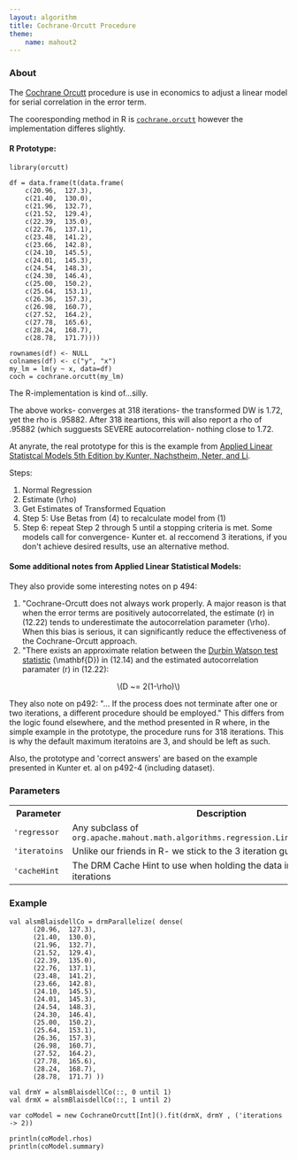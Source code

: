 ```yaml
---
layout: algorithm
title: Cochrane-Orcutt Procedure
theme:
    name: mahout2
---
```


### About

The [Cochrane Orcutt](https://en.wikipedia.org/wiki/Cochrane%E2%80%93Orcutt_estimation) procedure is use in economics to 
adjust a linear model for serial correlation in the error term. 
 
The cooresponding method in R is [`cochrane.orcutt`](https://cran.r-project.org/web/packages/orcutt/orcutt.pdf)
however the implementation differes slightly. 

#### R Prototype:
    library(orcutt)

    df = data.frame(t(data.frame(
        c(20.96,  127.3),
        c(21.40,  130.0),
        c(21.96,  132.7),
        c(21.52,  129.4),
        c(22.39,  135.0),
        c(22.76,  137.1),
        c(23.48,  141.2),
        c(23.66,  142.8),
        c(24.10,  145.5),
        c(24.01,  145.3),
        c(24.54,  148.3),
        c(24.30,  146.4),
        c(25.00,  150.2),
        c(25.64,  153.1),
        c(26.36,  157.3),
        c(26.98,  160.7),
        c(27.52,  164.2),
        c(27.78,  165.6),
        c(28.24,  168.7),
        c(28.78,  171.7))))

    rownames(df) <- NULL
    colnames(df) <- c("y", "x")
    my_lm = lm(y ~ x, data=df)
    coch = cochrane.orcutt(my_lm)

    
The R-implementation is kind of...silly.

The above works- converges at 318 iterations- the transformed DW is   1.72, yet the rho is
 .95882.   After 318 iteartions, this will also report a rho of .95882 (which sugguests SEVERE
 autocorrelation- nothing close to 1.72.

 At anyrate, the real prototype for this is the example from [Applied Linear Statistcal Models
 5th Edition by Kunter, Nachstheim, Neter, and Li](https://www.amazon.com/Applied-Linear-Statistical-Models-Hardcover/dp/B010EWX85C/ref=sr_1_4?ie=UTF8&qid=1493847480&sr=8-4&keywords=applied+linear+statistical+models+5th+edition).  
 
Steps:
1. Normal Regression
2. Estimate <foo>\(\rho\)</foo>
3. Get Estimates of Transformed Equation
4. Step 5: Use Betas from (4) to recalculate model from (1)
5. Step 6: repeat  Step 2 through 5 until a stopping criteria is met. Some models call for convergence-
Kunter et. al reccomend 3 iterations, if you don't achieve desired results, use an alternative method.
 
#### Some additional notes from Applied Linear Statistical Models:
 They also provide some interesting notes on p 494:
 
 1. "Cochrane-Orcutt does not always work properly.  A major reason is that when the error terms
 are positively autocorrelated, the estimate <foo>\(r\)</foo> in (12.22) tends to underestimate the autocorrelation
 parameter <foo>\(\rho\)</foo>.  When this bias is serious, it can significantly reduce the effectiveness of the
 Cochrane-Orcutt approach.
 1. "There exists an approximate relation between the [Durbin Watson test statistic](dw-test.html) <foo>\(\mathbf{D}\)</foo> in (12.14)
 and the estimated autocorrelation paramater <foo>\(r\)</foo> in (12.22):
 <center>\(D ~= 2(1-\rho)\)</center>

 They also note on p492:
 "... If the process does not terminate after one or two iterations, a different procedure
 should be employed."
 This differs from the logic found elsewhere, and the method presented in R where, in the simple
  example in the prototype, the procedure runs for 318 iterations. This is why the default
 maximum iteratoins are 3, and should be left as such.

 Also, the prototype and 'correct answers' are based on the example presented in Kunter et. al on
 p492-4 (including dataset).


### Parameters


<div class="table-striped">
  <table class="table">
    <tr>
        <th>Parameter</th>
        <th>Description</th>
        <th>Default Value</th>
     </tr>
     <tr>
        <td><code>'regressor</code></td>
        <td>Any subclass of <code>org.apache.mahout.math.algorithms.regression.LinearRegressorFitter</code></td>
        <td><code>OrdinaryLeastSquares()</code></td>
     </tr>
     <tr>
        <td><code>'iteratoins</code></td>
        <td>Unlike our friends in R- we stick to the 3 iteration guidance.</td>
        <td>3</td>
     </tr>
     <tr>
        <td><code>'cacheHint</code></td>
        <td>The DRM Cache Hint to use when holding the data in memory between iterations</td>
        <td><code>CacheHint.MEMORY_ONLY</code></td>
     </tr>                 
  </table>
</div>

### Example


    val alsmBlaisdellCo = drmParallelize( dense(
          (20.96,  127.3),
          (21.40,  130.0),
          (21.96,  132.7),
          (21.52,  129.4),
          (22.39,  135.0),
          (22.76,  137.1),
          (23.48,  141.2),
          (23.66,  142.8),
          (24.10,  145.5),
          (24.01,  145.3),
          (24.54,  148.3),
          (24.30,  146.4),
          (25.00,  150.2),
          (25.64,  153.1),
          (26.36,  157.3),
          (26.98,  160.7),
          (27.52,  164.2),
          (27.78,  165.6),
          (28.24,  168.7),
          (28.78,  171.7) ))
    
    val drmY = alsmBlaisdellCo(::, 0 until 1)
    val drmX = alsmBlaisdellCo(::, 1 until 2)

    var coModel = new CochraneOrcutt[Int]().fit(drmX, drmY , ('iterations -> 2))
    
    println(coModel.rhos)
    println(coModel.summary)

